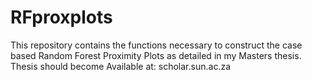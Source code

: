 # RFproxplots
This repository contains the functions necessary to construct the case based Random Forest Proximity Plots as detailed in my Masters thesis. Thesis should become Available at: scholar.sun.ac.za
